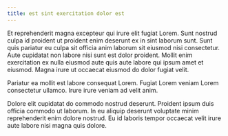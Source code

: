 ```yaml
---
title: est sint exercitation dolor est
---
```


Et reprehenderit magna excepteur qui irure elit fugiat Lorem. Sunt nostrud culpa id proident ut proident enim deserunt ex in sint laborum sunt. Sunt quis pariatur eu culpa sit officia anim laborum sit eiusmod nisi consectetur. Aute cupidatat non labore nisi sunt est dolor proident. Mollit enim exercitation ex nulla eiusmod aute quis aute labore qui ipsum amet et eiusmod. Magna irure ut occaecat eiusmod do dolor fugiat velit.

Pariatur ea mollit est labore consequat Lorem. Fugiat Lorem veniam Lorem consectetur ullamco. Irure irure veniam ad velit anim.

Dolore elit cupidatat do commodo nostrud deserunt. Proident ipsum duis officia commodo ut laborum. In eu aliquip deserunt voluptate minim reprehenderit enim dolore nostrud. Eu id laboris tempor occaecat velit irure aute labore nisi magna quis dolore.